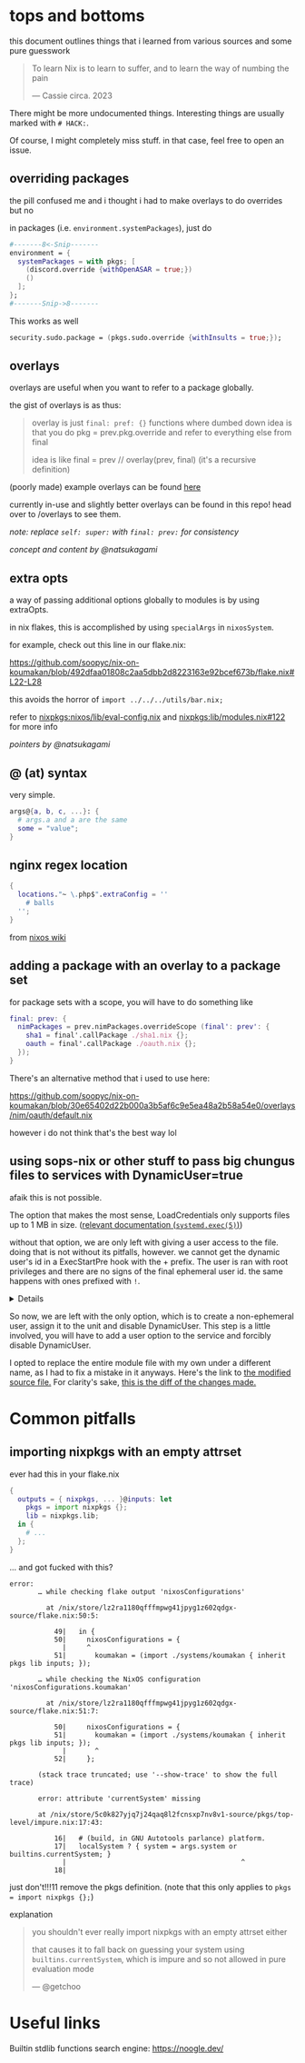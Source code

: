 <!--
  vim:fileencoding=utf-8:foldmethod=marker
-->

# tops and bottoms
this document outlines things that i learned from various sources and some pure guesswork

> To learn Nix is to learn to suffer, and to learn the way of numbing the pain
>
> — Cassie circa. 2023

There might be more undocumented things. Interesting things are usually marked with `#‍ HACK:`.

Of course, I might completely miss stuff. in that case, feel free to open an issue.

## overriding packages
the pill confused me and i thought i had to make overlays to do overrides but no

in packages (i.e. `environment.systemPackages`), just do
```nix
#-------8<-Snip-------
environment = {
  systemPackages = with pkgs; [
    (discord.override {withOpenASAR = true;})
    ()
  ];
};
#-------Snip->8-------
```

This works as well
```nix
security.sudo.package = (pkgs.sudo.override {withInsults = true;});
```

## overlays
overlays are useful when you want to refer to a package globally.

the gist of overlays is as thus:

> overlay is just `final: pref: {}` functions where dumbed down idea is
> that you do pkg = prev.pkg.override and refer to everything else from
> final
>
> idea is like final = prev // overlay(prev, final)
> (it's a recursive definition)

(poorly made) example overlays can be found [here](https://github.com/soopyc/nixos-config/blob/master/overlays/discord-canary.nix)

currently in-use and slightly better overlays can be found in this repo! head over to /overlays to see them.

*note: replace `self: super:` with `final: prev:` for consistency*

*concept and content by \@natsukagami*

## extra opts
a way of passing additional options globally to modules is by using extraOpts.

in nix flakes, this is accomplished by using `specialArgs` in `nixosSystem`.

for example, check out this line in our flake.nix:

https://github.com/soopyc/nix-on-koumakan/blob/492dfaa01808c2aa5dbb2d8223163e92bcef673b/flake.nix#L22-L28

this avoids the horror of `import ../../../utils/bar.nix;`

refer to [nixpkgs:nixos/lib/eval-config.nix] and [nixpkgs:lib/modules.nix#122] for more info

*pointers by \@natsukagami*

## @ (at) syntax
very simple.

```nix
args@{a, b, c, ...}: {
  # args.a and a are the same
  some = "value";
}
```

## nginx regex location
```nix
{
  locations."~ \.php$".extraConfig = ''
    # balls
  '';
}
```
from [nixos wiki](https://nixos.wiki/wiki/Nginx#LEMP_stack)

## adding a package with an overlay to a package set

for package sets with a scope, you will have to do something like
```nix
final: prev: {
  nimPackages = prev.nimPackages.overrideScope (final': prev': {
    sha1 = final'.callPackage ./sha1.nix {};
    oauth = final'.callPackage ./oauth.nix {};
  });
}
```
There's an alternative method that i used to use here:

https://github.com/soopyc/nix-on-koumakan/blob/30e65402d22b000a3b5af6c9e5ea48a2b58a54e0/overlays/nim/oauth/default.nix

however i do not think that's the best way lol

## using sops-nix or other stuff to pass big chungus files to services with DynamicUser=true
afaik this is not possible.

The option that makes the most sense, LoadCredentials only supports files up to 1 MB in size.
([relevant documentation (`systemd.exec(5)`)](https://www.freedesktop.org/software/systemd/man/systemd.exec.html#LoadCredential=ID:PATH:~:text=Currently%2C%20an,is%20enforced))

without that option, we are only left with giving a user access to the file. doing that is not without
its pitfalls, however. we cannot get the dynamic user's id in a ExecStartPre hook with the + prefix. The
user is ran with root privileges and there are no signs of the final ephemeral user id. the same happens with
ones prefixed with `!`.

<!--
  This is a vim fold. press z+o to open, z+c to close.
  Terminal output {{{
-->
<details>
  <pre>
cassie in marisa in ~ via C v13.2.1-gcc via ☕ v17.0.8 took 1s
󰁹 97% at 22:04:18 ✗ 1 ➜ systemd-run -pPrivateTmp=true -pDynamicUser=true --property="SystemCallFilter=@system-service ~@privileged ~@resources" -pExecStartPre="+env" -pPrivateUsers=true -t bash
Running as unit: run-u1196.service
Press ^] three times within 1s to disconnect TTY.
LANG=en_US.UTF-8
PATH=/usr/local/sbin:/usr/local/bin:/usr/bin
LOGNAME=run-u1196
USER=run-u1196
INVOCATION_ID=df38607fae444d47971fa70b5f55d9a2
TERM=xterm-256color
SYSTEMD_EXEC_PID=620896
MEMORY_PRESSURE_WATCH=/sys/fs/cgroup/system.slice/run-u1196.service/memory.pressure
MEMORY_PRESSURE_WRITE=[...]
^C%
cassie in marisa in ~ via C v13.2.1-gcc via ☕ v17.0.8 took 2s
󰁹 97% at 22:04:30 ➜ systemd-run -pPrivateTmp=true -pDynamicUser=true --property="SystemCallFilter=@system-service ~@privileged ~@resources" -pExecStartPre="\!env" -pPrivateUsers=true -t bash
Running as unit: run-u1200.service
Press ^] three times within 1s to disconnect TTY.
LANG=en_US.UTF-8
PATH=/usr/local/sbin:/usr/local/bin:/usr/bin
LOGNAME=run-u1200
USER=run-u1200
INVOCATION_ID=f6ccef7b2d6a470aa734f0e326adb14a
TERM=xterm-256color
SYSTEMD_EXEC_PID=620992
MEMORY_PRESSURE_WATCH=/sys/fs/cgroup/system.slice/run-u1200.service/memory.pressure
MEMORY_PRESSURE_WRITE=[...]
^C%
cassie in marisa in ~ via C v13.2.1-gcc via ☕ v17.0.8 took 2s
󰁹 97% at 22:04:42 ➜ systemd-run -pPrivateTmp=true -pDynamicUser=true -pSystemCallFilter=@system-service -pSystemCallFilter=~@privileged -pSystemCallFilter=~@resources -pExecStartPre="\!bash -c 'echo \$UID'" -pPrivateUsers=true -t bash -c "ls"
Running as unit: run-u1236.service
Press ^] three times within 1s to disconnect TTY.
0
^C%
cassie in marisa in ~ via C v13.2.1-gcc via ☕ v17.0.8 took 4s
󰁹 97% at 22:06:49 ➜ systemd-run -pPrivateTmp=true -pDynamicUser=true -pSystemCallFilter=@system-service -pSystemCallFilter=~@privileged -pSystemCallFilter=~@resources -pExecStartPre="+bash -c 'echo \$UID'" -pPrivateUsers=true -t bash -c "ls"
Running as unit: run-u1241.service
Press ^] three times within 1s to disconnect TTY.
0
^C%
  </pre>
</details>

<!--
  }}}
-->

So now, we are left with the only option, which is to create a non-ephemeral user, assign it to the unit and disable DynamicUser.
This step is a little involved, you will have to add a user option to the service and forcibly disable DynamicUser.

I opted to replace the entire module file with my own under a different name, as I had to fix a mistake in it anyways.
Here's the link to [the modified source file.](https://github.com/soopyc/mystia/blob/a999736/modules/fixups/nitter.nix)
For clarity's sake, [this is the diff of the changes made.](https://github.com/soopyc/mystia/compare/3be5eef..a999736)

# Common pitfalls
## importing nixpkgs with an empty attrset

ever had this in your flake.nix

```nix
{
  outputs = { nixpkgs, ... }@inputs: let
    pkgs = import nixpkgs {};
    lib = nixpkgs.lib;
  in {
    # ...
  };
}
```

... and got fucked with this?
```shell
error:
       … while checking flake output 'nixosConfigurations'

         at /nix/store/lz2ra1180qfffmpwg41jpyg1z602qdgx-source/flake.nix:50:5:

           49|   in {
           50|     nixosConfigurations = {
             |     ^
           51|       koumakan = (import ./systems/koumakan { inherit pkgs lib inputs; });

       … while checking the NixOS configuration 'nixosConfigurations.koumakan'

         at /nix/store/lz2ra1180qfffmpwg41jpyg1z602qdgx-source/flake.nix:51:7:

           50|     nixosConfigurations = {
           51|       koumakan = (import ./systems/koumakan { inherit pkgs lib inputs; });
             |       ^
           52|     };

       (stack trace truncated; use '--show-trace' to show the full trace)

       error: attribute 'currentSystem' missing

       at /nix/store/5c0k827yjq7j24qaq8l2fcnsxp7nv8v1-source/pkgs/top-level/impure.nix:17:43:

           16|   # (build, in GNU Autotools parlance) platform.
           17|   localSystem ? { system = args.system or builtins.currentSystem; }
             |                                           ^
           18|
```

just don't!!!11 remove the pkgs definition. (note that this only applies to `pkgs = import nixpkgs {};`)

explanation

> you shouldn't ever really import nixpkgs with an empty attrset either
>
> that causes it to fall back on guessing your system using `builtins.currentSystem`,
> which is impure and so not allowed in pure evaluation mode
>
> — \@getchoo

# Useful links

Builtin stdlib functions search engine: https://noogle.dev/


<!--links-->
[nixpkgs:lib/modules.nix#122]: https://github.com/NixOS/nixpkgs/blob/6e68daefde56a7a8e6fe7c3ca9ceeb436294bb9f/lib/modules.nix#L122
[nixpkgs:nixos/lib/eval-config.nix]: https://github.com/NixOS/nixpkgs/blob/5054472759a3b0df8e18cfe4031a5eff92d4cdc3/nixos/lib/eval-config.nix
